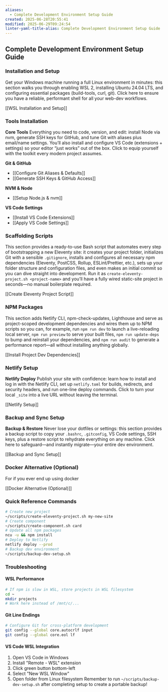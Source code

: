 ```yaml
---
aliases:
  - Complete Development Environment Setup Guide
created: 2025-06-28T20:55:41
modified: 2025-06-29T09:24:54
linter-yaml-title-alias: Complete Development Environment Setup Guide
---
```


## Complete Development Environment Setup Guide

### Installation and Setup

Get your Windows machine running a full Linux environment in minutes: this section walks you through enabling WSL 2, installing Ubuntu 24.04 LTS, and configuring essential packages (build-tools, curl, git). Click here to ensure you have a reliable, performant shell for all your web-dev workflows.

[[WSL Installation and Setup]]

### Tools Installation

**Core Tools**
Everything you need to code, version, and edit: install Node via nvm, generate SSH keys for GitHub, and tune Git with aliases plus email/name settings. You’ll also install and configure VS Code (extensions + settings) so your editor “just works” out of the box. Click to equip yourself with the toolkit every modern project assumes.

**Git & GitHub**
- [[Configure Git Aliases & Defaults]]
- [[Generate SSH Keys & GitHub Access]]

**NVM & Node**
- [[Setup Node.js & nvm]]

**VS Code Settings**
- [[Install VS Code Extensions]]
- [[Apply VS Code Settings]]

### Scaffolding Scripts

This section provides a ready-to-use Bash script that automates every step of bootstrapping a new Eleventy site: it creates your project folder, initializes Git with a sensible `.gitignore`, installs and configures all necessary npm dependencies (Eleventy, PostCSS, Rollup, ESLint/Prettier, etc.), sets up your folder structure and configuration files, and even makes an initial commit so you can dive straight into development. Run it as `create-eleventy-project.sh <project-name>` and you’ll have a fully wired static-site project in seconds—no manual boilerplate required.

[[Create Eleventy Project Script]]

### NPM Packages

This section adds Netlify CLI, npm-check-updates, Lighthouse and serve as project-scoped development dependencies and wires them up to NPM scripts so you can, for example, run `npm run dev` to launch a live-reloading local server, `npm run preview` to serve your built files, `npm run update-deps` to bump and reinstall your dependencies, and `npm run audit` to generate a performance report—all without installing anything globally.

[[Install Project Dev Dependencies]]

### Netlify Setup

**Netlify Deploy**
Publish your site with confidence: learn how to install and log in with the Netlify CLI, set up `netlify.toml` for builds, redirects, and security headers, and run one-line deploy commands. Click to turn your local `_site` into a live URL without leaving the terminal.

[[Netlify Setup]]

### Backup and Sync Setup

**Backup & Restore**
Never lose your dotfiles or settings: this section provides a backup script to copy your `.bashrc`, `.gitconfig`, VS Code settings, SSH keys, plus a restore script to rehydrate everything on any machine. Click here to safeguard—and instantly migrate—your entire dev environment.

[[Backup and Sync Setup]]

### Docker Alternative (Optional)

For if you ever end up using docker

[[Docker Alternative (Optional)]]

### Quick Reference Commands

```bash
# Create new project
~/scripts/create-eleventy-project.sh my-new-site
# Create component
~/scripts/create-component.sh card
# Update all npm packages
ncu -u && npm install
# Deploy to Netlify
netlify deploy --prod
# Backup dev environment
~/scripts/backup-dev-setup.sh
```

### Troubleshooting

#### WSL Performance

```bash
# If npm is slow in WSL, store projects in WSL filesystem
cd ~
mkdir projects
# Work here instead of /mnt/c/...
```

#### Git Line Endings

```bash
# Configure Git for cross-platform development
git config --global core.autocrlf input
git config --global core.eol lf
```

#### VS Code WSL Integration

1. Open VS Code in Windows
2. Install "Remote - WSL" extension
3. Click green button bottom-left
4. Select "New WSL Window"
5. Open folder from Linux filesystem
Remember to run `~/scripts/backup-dev-setup.sh` after completing setup to create a portable backup!

